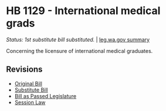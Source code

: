 # HB 1129 - International medical grads
*Status: 1st substitute bill substituted.* | [leg.wa.gov summary](https://app.leg.wa.gov/billsummary?BillNumber=1129&Year=2021)

Concerning the licensure of international medical graduates.

## Revisions
* [Original Bill](1/)
* [Substitute Bill](S/)
* [Bill as Passed Legislature](S.PL/)
* [Session Law](S.SL/)